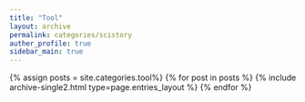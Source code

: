```yaml
---
title: "Tool"
layout: archive
permalink: categories/scistory
auther_profile: true
sidebar_main: true
---
```


{% assign posts = site.categories.tool%}
{% for post in posts %} {% include archive-single2.html type=page.entries_layout %} {% endfor %}